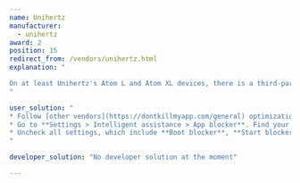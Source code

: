 ```yaml
---
name: Unihertz
manufacturer:
  - unihertz
award: 2
position: 15
redirect_from: /vendors/unihertz.html
explanation: "

On at least Unihertz's Atom L and Atom XL devices, there is a third-party background blocking application. It, combined with other default Android battery optimizations, can sneakily cause apps to not work as expected. Luckily, the steps to fix this are straightforward.
"

user_solution: "
* Follow [other vendors](https://dontkillmyapp.com/general) optimization steps, such as enabling 'ignore optimizations,' for your app.
* Go to **Settings > Intelligent assistance > App blocker**. Find your app, tap it.
* Uncheck all settings, which include **Boot blocker**, **Start blocker**, **Background blocker**, and **Background cleanup**.
"

developer_solution: "No developer solution at the moment"

---
```

